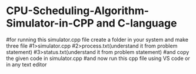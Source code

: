 # CPU-Scheduling-Algorithm-Simulator-in-CPP and C-language
#for running this simulator.cpp file create a folder in your system and make three file
#1>simulator.cpp
#2>process.txt(understand it from problem statement)
#3>status.txt(understand it from problem statement)
#and copy the given code in simulator.cpp
#and now run this cpp file using VS code or in any text editor

